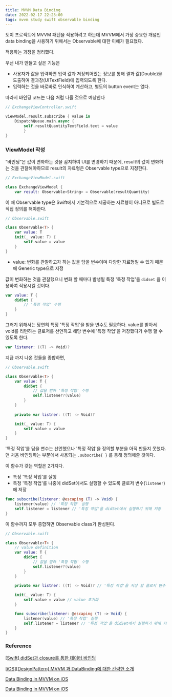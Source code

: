 ```yaml
---
title: MVVM Data Binding
date: 2022-02-17 22:23:00
tags: mvvm study swift observable binding
---
```



토이 프로젝트에 MVVM 패턴을 적용하려고 하는데 MVVM에서 가장 중요한 개념인 data binding을 사용하기 위해서는 Observable에 대한 이해가 필요했다. 

적용하는 과정을 정리했다.

우선 내가 만들고 싶은 기능은

- 사용자가 값을 입력하면 입력 값과 저장되어있는 정보를 통해 결과 값(Double)을 도출하여 결과창(UITextField)에 입력되도록 한다.
- 입력하는 것을 바로바로 인식하여 계산하고, 별도의 button event는 없다.

따라서 바인딩 코드는 다음 처럼 나올 것으로 예상한다

```swift
// ExchangeViewController.swift

viewModel.result.subscribe { value in
	DispatchQueue.main.async {
		self.resultQuantityTextField.text = value
		}
}
```

### ViewModel 작성

“바인딩”은 값이 변화하는 것을 감지하여 UI를 변경하기 때문에, result의 값이 변화하는 것을 관찰해야하므로 result의 자료형은 Observable type으로 지정한다.

```swift
// ExchangeViewModel.swift

class ExchangeViewModel {
	var result: Observable<String> = Observable(resultQuantity)
```

이 때 Observable type은 Swift에서 기본적으로 제공하는 자료형이 아니므로 별도로 직접 정의를 해야한다.

```swift
// Observable.swift

class Observable<T> {
	var value: T
	init(_ value: T) {
		self.value = value
	}
}
```

- value: 변화를 관찰하고자 하는 값을 담을 변수이며 다양한 자료형일 수 있기 때문에 Generic type으로 지정

값이 변화하는 것을 관찰했으니 변화 할 때마다 발생될 특정 '특정 작업'을 `didset` 을 이용하여 적용시킬 것이다. 

```swift
var value: T {
	didSet {
		// '특정 작업' 수행
	}
}
```

그러기 위해서는 당연히 특정 '특정 작업'을 받을 변수도 필요하다. value를 받아서 void를 리턴하는 클로저를 선언하고 해당 변수에 '특정 작업'을 저장했다가 수행 할 수 있도록 한다.

```swift
var listener: ((T) -> Void)?
```

지금 까지 나온 것들을 종합하면,

```swift
// Observable.swift

class Observable<T> {
	var value: T {
		didSet {
			// 값을 받아 '특정 작업' 수행
			self.listener?(value)
		}
	}
	
	private var listner: ((T) -> Void)?

	init(_ value: T) {
		self.value = value
	}
}
```

'특정 작업'를 담을 변수는 선언했으나 '특정 작업'을 정의할 부분을 아직 만들지 못했다. 맨 처음 바인딩하는 부분에서 사용되는 `.subscribe{ }` 를 통해 정의해줄 것이다. 

이 함수가 갖는 역할은 2가지다.

- 특정 '특정 작업'를 실행
- 특정 '특정 작업'를 나중에 didSet에서도 실행할 수 있도록 클로저 변수(`listener`)에 저장

```swift
func subscribe(listener: @escaping (T) -> Void) {
	listener(value) // '특정 작업' 실행
	self.listener = listener // '특정 작업'을 didSet에서 실행하기 위해 저장
}
```

이 함수까지 모두 종합하면 Observable class가 완성된다.

```swift
// Observable.swift

class Observable<T> {
	// value definition
	var value: T {
		didSet {
			// 값을 받아 '특정 작업' 수행
			self.listener?(value)
		}
	}
	
	private var listner: ((T) -> Void)? // '특정 작업'을 저장 할 클로저 변수

	init(_ value: T) {
		self.value = value // value 초기화
	}

	func subscribe(listener: @escaping (T) -> Void) {
		listener(value) // '특정 작업' 실행
		self.listener = listener // '특정 작업'을 didSet에서 실행하기 위해 저장
	}
}
```

### Reference

[[Swift] didSet과 closure를 통한 데이터 바인딩](https://sujinnaljin.medium.com/swift-didset%EA%B3%BC-closure%EB%A5%BC-%ED%86%B5%ED%95%9C-%EB%8D%B0%EC%9D%B4%ED%84%B0-%EB%B0%94%EC%9D%B8%EB%94%A9-5a610d28c220)

[[iOS][DesignPattern] MVVM 과 DataBinding에 대한 간략한 소개](https://velog.io/@kipsong/iOSDesignPattern-MVVM-%EA%B3%BC-DataBinding%EC%97%90-%EB%8C%80%ED%95%9C-%EA%B0%84%EB%9E%B5%ED%95%9C-%EC%86%8C%EA%B0%9C)

[Data Binding in MVVM on iOS](https://fitzafful.medium.com/data-binding-in-mvvm-on-ios-714eb15e3913)

[Data Binding in MVVM on iOS](https://beenii.tistory.com/124)
